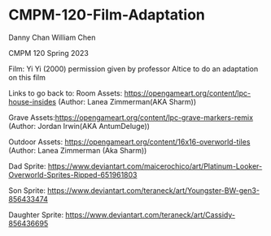 # CMPM-120-Film-Adaptation

Danny Chan William Chen

CMPM 120 Spring 2023

Film: Yi Yi (2000) permission given by professor Altice to do an adaptation on this film

Links to go back to:
Room Assets: https://opengameart.org/content/lpc-house-insides (Author: Lanea Zimmerman(AKA Sharm))

Grave Assets:https://opengameart.org/content/lpc-grave-markers-remix (Author: Jordan Irwin(AKA AntumDeluge))

Outdoor Assets: https://opengameart.org/content/16x16-overworld-tiles (Author: Lanea Zimmerman (Aka Sharm))

Dad Sprite: https://www.deviantart.com/maicerochico/art/Platinum-Looker-Overworld-Sprites-Ripped-651961803 

Son Sprite: https://www.deviantart.com/teraneck/art/Youngster-BW-gen3-856433474 

Daughter Sprite: https://www.deviantart.com/teraneck/art/Cassidy-856436695
